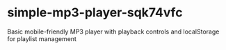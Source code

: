# simple-mp3-player-sqk74vfc
Basic mobile-friendly MP3 player with playback controls and localStorage for playlist management
